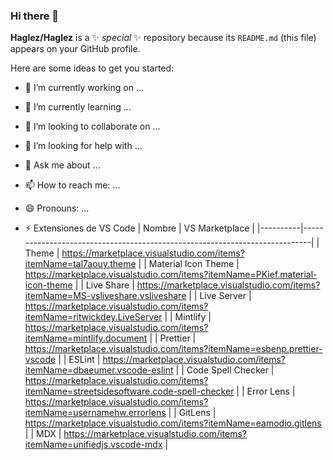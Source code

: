 ### Hi there 👋

**Haglez/Haglez** is a ✨ _special_ ✨ repository because its `README.md` (this file) appears on your GitHub profile.

Here are some ideas to get you started:

- 🔭 I’m currently working on ...
- 🌱 I’m currently learning ...
- 👯 I’m looking to collaborate on ...
- 🤔 I’m looking for help with ...
- 💬 Ask me about ...
- 📫 How to reach me: ...
- 😄 Pronouns: ...

- ⚡ Extensiones de VS Code
  | Nombre | VS Marketplace |
  |----------|----------------------------------------------------------------------------|
  | Theme | https://marketplace.visualstudio.com/items?itemName=tal7aouy.theme |
  | Material Icon Theme | https://marketplace.visualstudio.com/items?itemName=PKief.material-icon-theme |
  | Live Share | https://marketplace.visualstudio.com/items?itemName=MS-vsliveshare.vsliveshare |
  | Live Server | https://marketplace.visualstudio.com/items?itemName=ritwickdey.LiveServer |
  | Mintlify | https://marketplace.visualstudio.com/items?itemName=mintlify.document |
  | Prettier | https://marketplace.visualstudio.com/items?itemName=esbenp.prettier-vscode |
  | ESLint | https://marketplace.visualstudio.com/items?itemName=dbaeumer.vscode-eslint |
  | Code Spell Checker | https://marketplace.visualstudio.com/items?itemName=streetsidesoftware.code-spell-checker |
  | Error Lens | https://marketplace.visualstudio.com/items?itemName=usernamehw.errorlens |
  | GitLens | https://marketplace.visualstudio.com/items?itemName=eamodio.gitlens |
  | MDX | https://marketplace.visualstudio.com/items?itemName=unifiedjs.vscode-mdx |
